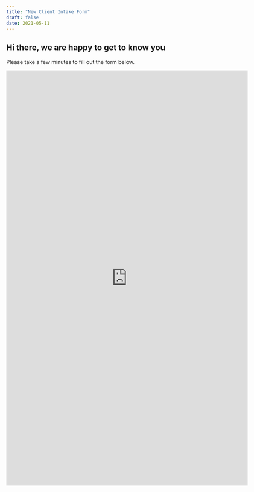 ```yaml
---
title: "New Client Intake Form"
draft: false
date: 2021-05-11
---
```

## Hi there, we are happy to get to know you

Please take a few minutes to fill out the form below.

<iframe src="https://docs.google.com/forms/d/e/1FAIpQLSd6d55jvUZ8XlKe8LhAaigudM1pNZvI4jvatVLqqHX7_5TAMw/viewform?embedded=true" width="640" height="1102" frameborder="0" marginheight="0" marginwidth="0">Loading…</iframe>
